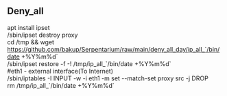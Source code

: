 ## Deny_all  
apt install ipset  
/sbin/ipset destroy proxy  
cd /tmp && wget https://github.com/bakup/Serpentarium/raw/main/deny_all_day/ip_all_`/bin/date +%Y%m%d\`  
/sbin/ipset restore -f -! /tmp/ip_all_\`/bin/date +%Y%m%d\`  
#eth1 - external interface(To Internet)  
/sbin/iptables -I INPUT -w -i eth1 -m set --match-set proxy src -j DROP  
rm /tmp/ip_all_\`/bin/date +%Y%m%d`
